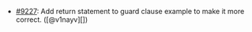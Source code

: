 * [#9227](https://github.com/rubocop/rubocop/issues/9227): Add return statement to guard clause example to make it more correct. ([@v1nayv][])
